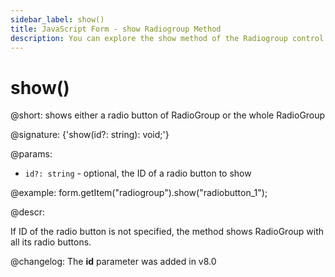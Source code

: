 ```yaml
---
sidebar_label: show()
title: JavaScript Form - show Radiogroup Method 
description: You can explore the show method of the Radiogroup control of Form in the documentation of the DHTMLX JavaScript UI library. Browse developer guides and API reference, try out code examples and live demos, and download a free 30-day evaluation version of DHTMLX Suite 7.
---
```


# show()

@short: shows either a radio button of RadioGroup or the whole RadioGroup

@signature: {'show(id?: string): void;'}

@params:
- `id?: string` - optional, the ID of a radio button to show

@example:
form.getItem("radiogroup").show("radiobutton_1");

@descr:

If ID of the radio button is not specified, the method shows RadioGroup with all its radio buttons.

@changelog: The **id** parameter was added in v8.0